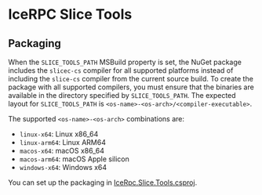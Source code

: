 # IceRPC Slice Tools

## Packaging

When the `SLICE_TOOLS_PATH` MSBuild property is set, the NuGet package includes the `slicec-cs` compiler for all
supported platforms instead of including the `slice-cs` compiler from the current source build. To create the package
with all supported compilers, you must ensure that the binaries are available in the directory specified by
`SLICE_TOOLS_PATH`. The expected layout for `SLICE_TOOLS_PATH` is `<os-name>-<os-arch>/<compiler-executable>`.

The supported `<os-name>-<os-arch>` combinations are:

- `linux-x64`: Linux x86_64
- `linux-arm64`: Linux ARM64
- `macos-x64`: macOS x86_64
- `macos-arm64`: macOS Apple silicon
- `windows-x64`: Windows x64

You can set up the packaging in [IceRpc.Slice.Tools.csproj](./src/IceRpc.Slice.Tools/IceRpc.Slice.Tools.csproj).
